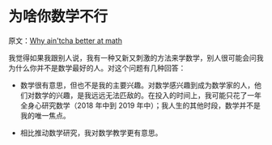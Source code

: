 # 为啥你数学不行

原文：[Why ain'tcha better at math](https://wiki.issarice.com/wiki/Why_ain%27tcha_better_at_math)

我觉得如果我跟别人说，我有一种又新又刺激的方法来学数学，别人很可能会问我为什么你并不是数学最好的人。对这个问题有几种回答：

* 数学很有意思，但也不是我的主要兴趣。对数学感兴趣到成为数学家的人，他们对数学的兴趣，是我远远无法匹敌的。在投入的时间上，我可能只花了一年全身心研究数学（2018 年中到 2019 年中）；我人生的其他时段，数学并不是我的唯一焦点。

* 相比推动数学研究，我对数学教学更有意思。